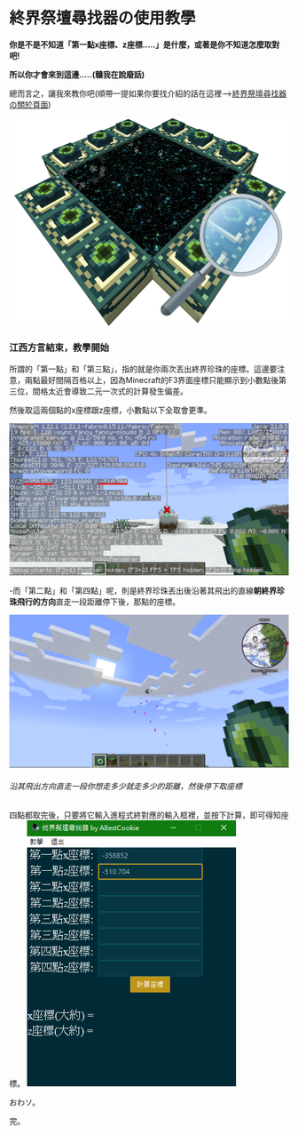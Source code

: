 # 終界祭壇尋找器の使用教學

**你是不是不知道「第一點x座標、z座標.....」是什麼，或著是你不知道怎麼取對吧!**

**所以你才會來到這邊…..(贛我在說廢話)**

總而言之，讓我來教你吧(順帶一提如果你要找介紹的話在這裡-->[終界祭壇尋找器の關於頁面](https://github.com/ABestCookie/End-Portal-Finder))

![1](img\未命名.png)

### 江西方言結束，教學開始

所謂的「第一點」和「第三點」，指的就是你兩次丟出終界珍珠的座標。這邊要注意，兩點最好間隔百格以上，因為Minecraft的F3界面座標只能顯示到小數點後第三位，間格太近會導致二元一次式的計算發生偏差。

然後取這兩個點的x座標跟z座標，小數點以下全取會更準。

![2](img\2024-10-31-214522.png)

-而「第二點」和「第四點」呢，則是終界珍珠丟出後沿著其飛出的直線**朝終界珍珠飛行的方向**直走一段距離停下後，那點的座標。

![3](img\2024-10-31-215532.png)

###### 沿其飛出方向直走一段你想走多少就走多少的距離，然後停下取座標

四點都取完後，只要將它輸入進程式終對應的輸入框裡，並按下計算，即可得知座標。
![4](img\2024-10-31-220133.png)

おわソ。

完。
